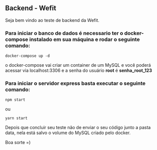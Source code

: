 ## Backend - Wefit

Seja bem vindo ao teste de backend da Wefit.

### Para iniciar o banco de dados é necessario ter o docker-compose instalado em sua máquina e rodar o seguinte comando:

    docker-compose up -d

o docker-compose vai criar um container de um MySQL e você poderá acessar via localhost:3306 e a senha do usuário **root** é **senha_root_123**

### Para iniciar o servidor express basta executar o seguinte comando:

    npm start

ou

    yarn start

Depois que concluir seu teste não de enviar o seu código junto a pasta data, nela está salvo o volume do MySQL criado pelo docker.

Boa sorte =)
